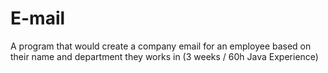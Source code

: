 # E-mail
A program that would create a company email for an employee based on their name and department they works in (3 weeks / 60h Java Experience)
